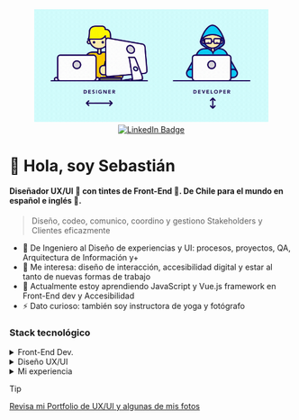 <div id="header" align="center">
   <img src="https://github.com/Sebs-rss/Sebs-rss/blob/main/assets/imgs/banner_gif/bannerMix.gif" height="200px" alt="un diseñador UX y un desarrollador front-end lado a lado moviendo sus ojos">

<!-- redes sociales -->
   <div id="badges">
      <a href="https://www.linkedin.com/in/sebsanchezcl/">
         <img src="https://img.shields.io/badge/LinkedIn-blue?style=flat&logo=linkedin&logoColor=white" alt="LinkedIn Badge" align="center"/>
      </a>
     <!--
      <img src="https://img.shields.io/badge/YouTube-red?style=for-the-badge&logo=youtube&logoColor=white" alt="Youtube Badge"/>
     <img src="https://img.shields.io/badge/Twitter-blue?style=for-the-badge&logo=twitter&logoColor=white" alt="Twitter Badge"/>
      -->
   </div>

</div>

# 👋 Hola, soy **Sebastián**
#### **Diseñador UX/UI** 🦄 con tintes de **Front-End** 🌈. De Chile para el mundo en español e inglés 🛫.
> Diseño, codeo, comunico, coordino y gestiono Stakeholders y Clientes eficazmente
- 📖 De Ingeniero al Diseño de experiencias y UI: procesos, proyectos, QA, Arquitectura de Información y+
- 👀 Me interesa: diseño de interacción, accesibilidad digital y estar al tanto de nuevas formas de trabajo
- 🌱 Actualmente estoy aprendiendo JavaScript y Vue.js framework en Front-End dev y Accesibilidad
- ⚡ Dato curioso: también soy instructora de yoga y fotógrafo
  
### Stack tecnológico

<details>
<summary>Front-End Dev.</summary> 

>Desarrollo y reviso código accesible (QA visual), todo muy bien documentado 👌🏻

![ HTML5](https://img.shields.io/badge/HTML5-E34F26?style=for-the-badge&logo=html5&logoColor=white)
![CSS3](https://img.shields.io/badge/CSS3-1572B6?style=for-the-badge&logo=css3&logoColor=white)
![Sass](https://img.shields.io/badge/Sass-CC6699?style=for-the-badge&logo=sass&logoColor=white)
![Bootstrap](https://img.shields.io/badge/Bootstrap-7952B3?style=for-the-badge&logo=bootstrap&logoColor=white)
![JavaScript](https://img.shields.io/badge/JavaScript-F7DF1E?style=for-the-badge&logo=javascript&logoColor=black)
![Vue.js](https://img.shields.io/badge/Vue.js-42b883?style=for-the-badge&logo=vue.js&logoColor=white)
![Firebase](https://img.shields.io/badge/Firebase-FFCA28?style=for-the-badge&logo=firebase&logoColor=black)
![Git](https://img.shields.io/badge/Git-F05032?style=for-the-badge&logo=git&logoColor=white)
![GitHub](https://img.shields.io/badge/GitHub-181717?style=for-the-badge&logo=github&logoColor=white)
![Vite](https://img.shields.io/badge/Vite-788AFE?style=for-the-badge&logo=vite&logoColor=white)
![Slack](https://img.shields.io/badge/Slack-611F69?style=for-the-badge&logo=slack&logoColor=white)

</details>
<details>
<summary>Diseño UX/UI</summary>
  
> Prototipado, espacio de innovación, UX Research, creación de contenido, fotografía, colaboración y gestión de proyectos

![FIGMA](https://img.shields.io/badge/figma-9C55F7?style=for-the-badge&logo=figma&logoColor=white)
![MIRO](https://img.shields.io/badge/miro-FFDD33?style=for-the-badge&logo=miro&logoColor=black)
![WHIMSICAL](https://img.shields.io/badge/whimsical-6E35C7?style=for-the-badge&logo=whimsical&logoColor=white)
![MAZE](https://img.shields.io/badge/maze-0568FD?style=for-the-badge&logo=maze&logoColor=white)
![OPTIMAL WORKSHOP](https://img.shields.io/badge/optimalworkshop-000000?style=for-the-badge&logo=optimalworkshop&logoColor=white)
![Trello](https://img.shields.io/badge/Trello-0052CC?style=for-the-badge&logo=trello&logoColor=white)
![Lightroom](https://img.shields.io/badge/lightroom-001E36?style=for-the-badge&logo=adobe&logoColor=#31A8FF)
![Photoshop](https://img.shields.io/badge/photoshop-001E36?style=for-the-badge&logo=adobe&logoColor=#31A8FF)
![Slack](https://img.shields.io/badge/Slack-611F69?style=for-the-badge&logo=slack&logoColor=white)
![NOTION](https://img.shields.io/badge/notion-000000?style=for-the-badge&logo=notion&logoColor=white)

</details>
<details>
<summary>Mi experiencia</summary>
<!--- Bloque de código
```ruby
   puts "Hello World"
```
--->

> Roadmap de aprendizaje

<!---
Sebs-rss/Sebs-rss is a ✨ special ✨ repository because its `README.md` (this file) appears on your GitHub profile.
You can click the Preview link to take a look at your changes.
--->
[![roadmap.sh](https://roadmap.sh/card/wide/66c3ef8234a9226f38236375?variant=dark)](https://roadmap.sh)

</details>

>[!TIP]
>[Revisa mi Portfolio de UX/UI y algunas de mis fotos](https://sebarsanchez.myportfolio.com/work)



